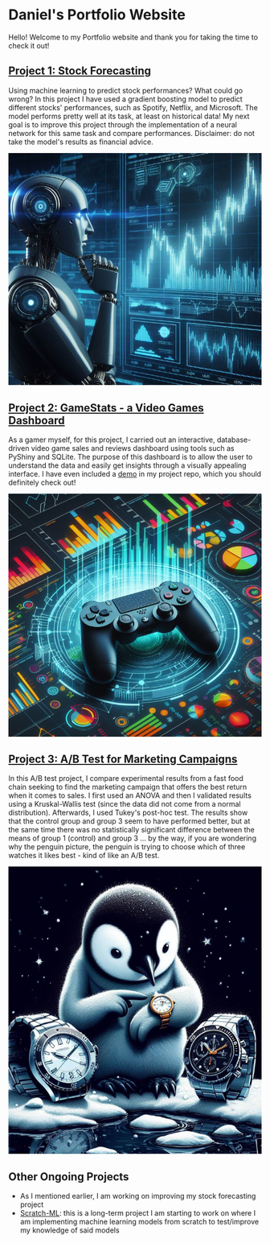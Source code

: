 # Daniel's Portfolio Website

Hello! Welcome to my Portfolio website and thank you for taking the time to check it out!

## [Project 1: Stock Forecasting](https://github.com/dani-dr06/Stock-forecast)
Using machine learning to predict stock performances? What could go wrong? In this project I have used a gradient boosting model to predict different stocks' performances, such as Spotify, Netflix, and Microsoft. The model performs pretty well at its task, at least on historical data! My next goal is to improve this project through the implementation of a neural network for this same task and compare performances. Disclaimer: do not take the model's results as financial advice.

![](/images/stock.png)

## [Project 2: GameStats - a Video Games Dashboard](https://github.com/dani-dr06/VG-dashboard)
As a gamer myself, for this project, I carried out an interactive, database-driven video game sales and reviews dashboard using tools such as PyShiny and SQLite. The purpose of this dashboard is to allow the user to understand the data and easily get insights through a visually appealing interface. I have even included a [demo](https://github.com/dani-dr06/VG-dashboard#demo) in my project repo, which you should definitely check out!

![](/images/vgames.png)

## [Project 3: A/B Test for Marketing Campaigns](https://github.com/dani-dr06/ABtesting)
In this A/B test project, I compare experimental results from a fast food chain seeking to find the marketing campaign that offers the best return when it comes to sales. I first used an ANOVA and then I validated results using a Kruskal-Wallis test (since the data did not come from a normal distribution). Afterwards, I used Tukey's post-hoc test. The results show that the control group and group 3 seem to have performed better, but at the same time there was no statistically significant difference between the means of group 1 (control) and group 3 ... by the way, if you are wondering why the penguin picture, the penguin is trying to choose which of three watches it likes best - kind of like an A/B test.


![](/images/ab.png)

## Other Ongoing Projects
- As I mentioned earlier, I am working on improving my stock forecasting project
- [Scratch-ML](https://github.com/dani-dr06/Scratch-ML): this is a long-term project I am starting to work on where I am implementing machine learning models from scratch to test/improve my knowledge of said models
